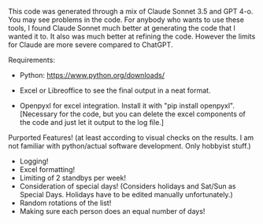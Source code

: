 This code was generated through a mix of Claude Sonnet 3.5 and GPT 4-o. You may see problems in the code. For anybody who wants to use these tools, I found Claude Sonnet much better at generating the code that I wanted it to. It also was much better at refining the code. However the limits for Claude are more severe compared to ChatGPT.

Requirements:

- Python: https://www.python.org/downloads/

- Excel or Libreoffice to see the final output in a neat format.

- Openpyxl for excel integration. Install it with "pip install openpyxl". [Necessary for the code, but you can delete the excel components of the code and just let it output to the log file.]


Purported Features! (at least according to visual checks on the results. I am not familiar with python/actual software development. Only hobbyist stuff.)
- Logging!
- Excel formatting!
- Limiting of 2 standbys per week!
- Consideration of special days! (Considers holidays and Sat/Sun as Special Days. Holidays have to be edited manually unfortunately.)
- Random rotations of the list!
- Making sure each person does an equal number of days!

